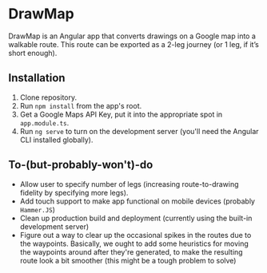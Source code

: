 # DrawMap

DrawMap is an Angular app that converts drawings on a Google map into a walkable route. This route can be exported as
 a 2-leg journey (or 1 leg, if it’s short enough).
 
## Installation
1. Clone repository.
1. Run `npm install` from the app's root.
1. Get a Google Maps API Key, put it into the appropriate spot in `app.module.ts`.
1. Run `ng serve` to turn on the development server (you'll need the Angular CLI installed globally).
 
## To-(but-probably-won't)-do
- Allow user to specify number of legs (increasing route-to-drawing fidelity by specifying more legs).
- Add touch support to make app functional on mobile devices (probably `Hammer.JS`)
- Clean up production build and deployment (currently using the built-in development server)
- Figure out a way to clear up the occasional spikes in the routes due to the waypoints. Basically, we ought to add 
some heuristics for moving the waypoints around after they're generated, to make the resulting route look a bit 
smoother (this might be a tough problem to solve)

